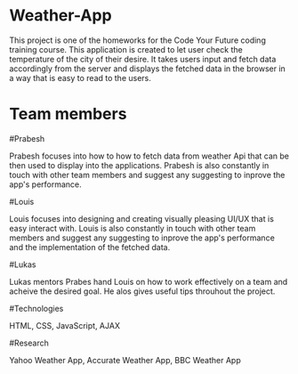 # Weather-App

This project is one of the homeworks for the Code Your Future coding training course. This application is created to let user check the temperature of the city of their desire. It takes users input and fetch data accordingly from the server and displays the fetched data in the browser in a way that is easy to read to the users.


# Team members

#Prabesh

Prabesh focuses into how to how to fetch data from weather Api that can be then used to display into the applications. Prabesh is also constantly in touch with other team members and suggest any suggesting to inprove the app's performance.

#Louis

Louis focuses into designing and creating visually pleasing UI/UX that is easy interact with. Louis is also constantly in touch with other team members and suggest any suggesting to inprove the app's performance and the implementation of the fetched data.

#Lukas

Lukas mentors Prabes hand Louis on how to work effectively on a team and acheive the desired goal. He alos gives useful tips  throuhout the project.

#Technologies

HTML, CSS, JavaScript, AJAX

#Research

Yahoo Weather App, Accurate Weather App, BBC Weather App


